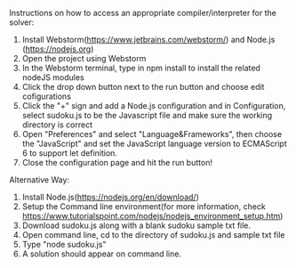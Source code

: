 
Instructions on how to access an appropriate compiler/interpreter for the solver: 

1. Install Webstorm(https://www.jetbrains.com/webstorm/) and Node.js (https://nodejs.org)
2. Open the project using Webstorm
2. In the Webstorm terminal, type in npm install to install the related nodeJS modules
3. Click the drop down button next to the run button and choose edit cofigurations
4. Click the "+" sign and add a Node.js configuration and in Configuration, select sudoku.js to be the Javascript file and make sure the working directory is correct
5. Open "Preferences" and select "Language&Frameworks", then choose the "JavaScript" and set the JavaScript language version to ECMAScript 6 to support let definition.
5. Close the configuration page and hit the run button!

Alternative Way:
1. Install Node.js(https://nodejs.org/en/download/)
2. Setup the Command line environment(for more information, check https://www.tutorialspoint.com/nodejs/nodejs_environment_setup.htm)
3. Download sudoku.js along with a blank sudoku sample txt file.
4. Open command line, cd to the directory of sudoku.js and sample txt file
5. Type "node sudoku.js"
6. A solution should appear on command line.


